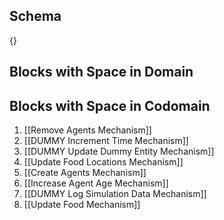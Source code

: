 ## Schema

{}

## Blocks with Space in Domain

## Blocks with Space in Codomain
1. [[Remove Agents Mechanism]]
2. [[DUMMY Increment Time Mechanism]]
3. [[DUMMY Update Dummy Entity Mechanism]]
4. [[Update Food Locations Mechanism]]
5. [[Create Agents Mechanism]]
6. [[Increase Agent Age Mechanism]]
7. [[DUMMY Log Simulation Data Mechanism]]
8. [[Update Food Mechanism]]


